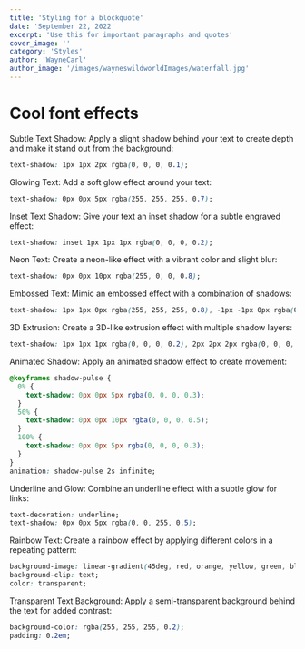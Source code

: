 ```yaml
---
title: 'Styling for a blockquote'
date: 'September 22, 2022'
excerpt: 'Use this for important paragraphs and quotes'
cover_image: ''
category: 'Styles'
author: 'WayneCarl'
author_image: '/images/wayneswildworldImages/waterfall.jpg'
---
```


# Cool font effects

Subtle Text Shadow:
Apply a slight shadow behind your text to create depth and make it stand out from the background:

```css
text-shadow: 1px 1px 2px rgba(0, 0, 0, 0.1);
```
Glowing Text:
Add a soft glow effect around your text:

```css
text-shadow: 0px 0px 5px rgba(255, 255, 255, 0.7);
```
Inset Text Shadow:
Give your text an inset shadow for a subtle engraved effect:

```css
text-shadow: inset 1px 1px 1px rgba(0, 0, 0, 0.2);
```
Neon Text:
Create a neon-like effect with a vibrant color and slight blur:

```css
text-shadow: 0px 0px 10px rgba(255, 0, 0, 0.8);
```
Embossed Text:
Mimic an embossed effect with a combination of shadows:

```css
text-shadow: 1px 1px 0px rgba(255, 255, 255, 0.8), -1px -1px 0px rgba(0, 0, 0, 0.3);
```
3D Extrusion:
Create a 3D-like extrusion effect with multiple shadow layers:

```css
text-shadow: 1px 1px 1px rgba(0, 0, 0, 0.2), 2px 2px 2px rgba(0, 0, 0, 0.2);
```
Animated Shadow:
Apply an animated shadow effect to create movement:

```css
@keyframes shadow-pulse {
  0% {
    text-shadow: 0px 0px 5px rgba(0, 0, 0, 0.3);
  }
  50% {
    text-shadow: 0px 0px 10px rgba(0, 0, 0, 0.5);
  }
  100% {
    text-shadow: 0px 0px 5px rgba(0, 0, 0, 0.3);
  }
}
animation: shadow-pulse 2s infinite;
```
Underline and Glow:
Combine an underline effect with a subtle glow for links:

```css
text-decoration: underline;
text-shadow: 0px 0px 5px rgba(0, 0, 255, 0.5);
```
Rainbow Text:
Create a rainbow effect by applying different colors in a repeating pattern:

```css
background-image: linear-gradient(45deg, red, orange, yellow, green, blue, indigo, violet);
background-clip: text;
color: transparent;
```
Transparent Text Background:
Apply a semi-transparent background behind the text for added contrast:

```css
background-color: rgba(255, 255, 255, 0.2);
padding: 0.2em;
```



